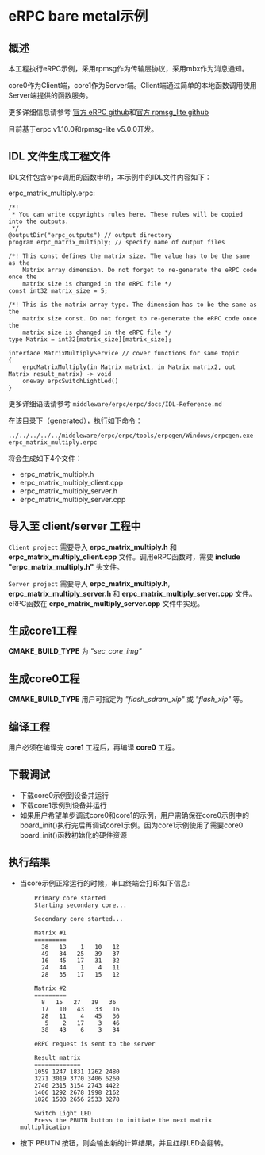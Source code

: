 # eRPC bare metal示例

## 概述

本工程执行eRPC示例，采用rpmsg作为传输层协议，采用mbx作为消息通知。

core0作为Client端，core1作为Server端。Client端通过简单的本地函数调用使用Server端提供的函数服务。

更多详细信息请参考 [官方 eRPC github](https://github.com/EmbeddedRPC/erpc)和[官方 rpmsg_lite github](https://github.com/NXPmicro/rpmsg-lite)

目前基于erpc v1.10.0和rpmsg-lite v5.0.0开发。

## IDL 文件生成工程文件

IDL文件包含erpc调用的函数申明，本示例中的IDL文件内容如下：

erpc_matrix_multiply.erpc:
```
/*!
 * You can write copyrights rules here. These rules will be copied into the outputs.
 */
@outputDir("erpc_outputs") // output directory
program erpc_matrix_multiply; // specify name of output files

/*! This const defines the matrix size. The value has to be the same as the
    Matrix array dimension. Do not forget to re-generate the eRPC code once the
    matrix size is changed in the eRPC file */
const int32 matrix_size = 5;

/*! This is the matrix array type. The dimension has to be the same as the
    matrix size const. Do not forget to re-generate the eRPC code once the
    matrix size is changed in the eRPC file */
type Matrix = int32[matrix_size][matrix_size];

interface MatrixMultiplyService // cover functions for same topic
{
    erpcMatrixMultiply(in Matrix matrix1, in Matrix matrix2, out Matrix result_matrix) -> void
    oneway erpcSwitchLightLed()
}
```

更多详细语法请参考 `middleware/erpc/erpc/docs/IDL-Reference.md`

在该目录下（generated），执行如下命令：
```
../../../../../middleware/erpc/erpc/tools/erpcgen/Windows/erpcgen.exe erpc_matrix_multiply.erpc
```

将会生成如下4个文件：
 - erpc_matrix_multiply.h
 - erpc_matrix_multiply_client.cpp
 - erpc_matrix_multiply_server.h
 - erpc_matrix_multiply_server.cpp


## 导入至 client/server 工程中

`Client project` 需要导入 __erpc_matrix_multiply.h__ 和 __erpc_matrix_multiply_client.cpp__ 文件。调用eRPC函数时，需要 __include__ __"erpc_matrix_multiply.h"__ 头文件。


`Server project` 需要导入 __erpc_matrix_multiply.h__, __erpc_matrix_multiply_server.h__ 和 __erpc_matrix_multiply_server.cpp__ 文件。 eRPC函数在 __erpc_matrix_multiply_server.cpp__ 文件中实现。

## 生成core1工程
__CMAKE_BUILD_TYPE__ 为 *"sec_core_img"*

## 生成core0工程
__CMAKE_BUILD_TYPE__ 用户可指定为 *"flash_sdram_xip"* 或 *"flash_xip"* 等。

## 编译工程
用户必须在编译完 __core1__ 工程后，再编译 __core0__ 工程。

## 下载调试
- 下载core0示例到设备并运行
- 下载core1示例到设备并运行
- 如果用户希望单步调试core0和core1的示例，用户需确保在core0示例中的board_init()执行完后再调试core1示例。因为core1示例使用了需要core0 board_init()函数初始化的硬件资源

## 执行结果
- 当core示例正常运行的时候，串口终端会打印如下信息:
    ```console
        Primary core started
        Starting secondary core...

        Secondary core started...

        Matrix #1
        =========
          38   13    1   10   12
          49   34   25   39   37
          16   45   17   31   32
          24   44    1    4   11
          28   35   17   15   12

        Matrix #2
        =========
          8   15   27   19   36
          17   10   43   33   16
          28   11    4   45   36
           5    2   17    3   46
          38   43    6    3   34

        eRPC request is sent to the server

        Result matrix
        =============
        1059 1247 1831 1262 2480
        3271 3019 3770 3406 6260
        2740 2315 3154 2743 4422
        1406 1292 2678 1998 2162
        1826 1503 2656 2533 3278

        Switch Light LED
        Press the PBUTN button to initiate the next matrix multiplication
    ```
- 按下 PBUTN 按钮，则会输出新的计算结果，并且红绿LED会翻转。